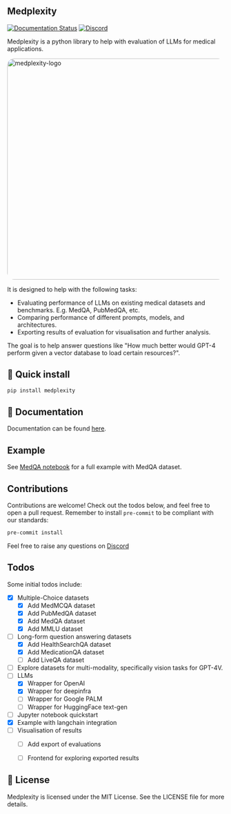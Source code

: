 ## Medplexity 

[![Documentation Status](https://readthedocs.org/projects/medplexity/badge/?version=latest)](https://medplexity.readthedocs.io/en/latest/?badge=latest)
[![Discord](https://dcbadge.vercel.app/api/server/jUKkgqVzQ?style=flat&compact=true)](https://discord.gg/jUKkgqVzQ)


Medplexity is a python library to help with evaluation of LLMs for medical applications.

<img src="images/medplexity-logo.png" alt="medplexity-logo" width="512px" style="border-radius: 16px;"/>

It is designed to help with the following tasks:
- Evaluating performance of LLMs on existing medical datasets and benchmarks. E.g. MedQA, PubMedQA, etc.
- Comparing performance of different prompts, models, and architectures.
- Exporting results of evaluation for visualisation and further analysis. 

The goal is to help answer questions like "How much better would GPT-4 perform given a vector database to load certain resources?".


## 🔧 Quick install
```bash
pip install medplexity
```

## 📖 Documentation

Documentation can be found [here](https://medplexity.readthedocs.io/en/latest/).


## Example
See [MedQA notebook](`notebooks/MedQA.ipynb`) for a full example with MedQA dataset.

## Contributions

Contributions are welcome! Check out the todos below, and feel free to open a pull request.
Remember to install `pre-commit` to be compliant with our standards:

```bash
pre-commit install
```

Feel free to raise any questions on [Discord](https://discord.gg/jUKkgqVzQ)

## Todos
Some initial todos include:
- [x] Multiple-Choice datasets
  - [x] Add MedMCQA dataset
  - [x] Add PubMedQA dataset
  - [x] Add MedQA dataset
  - [x] Add MMLU dataset
- [ ] Long-form question answering datasets
  - [x] Add HealthSearchQA dataset
  - [x] Add MedicationQA dataset
  - [ ] Add LiveQA dataset
- [ ] Explore datasets for multi-modality, specifically vision tasks for GPT-4V.
- [ ] LLMs
    - [x] Wrapper for OpenAI
    - [x] Wrapper for deepinfra
    - [ ] Wrapper for Google PALM
    - [ ] Wrapper for HuggingFace text-gen
- [ ] Jupyter notebook quickstart
- [x] Example with langchain integration
- [ ] Visualisation of results
  - [ ] Add export of evaluations
  - [ ] Frontend for exploring exported results


## 📜 License
Medplexity is licensed under the MIT License. See the LICENSE file for more details.
